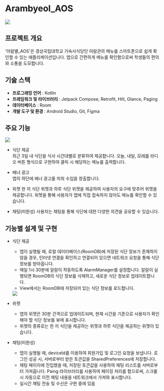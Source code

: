 # Arambyeol_AOS
<img src="https://github.com/user-attachments/assets/3def15cf-5ac0-4ac4-8dea-491aa9deea07"/>

## 프로젝트 개요
'아람별_AOS'은 경상국립대학교 기숙사식당인 아람관의 메뉴를 스마트폰으로 쉽게 확인할 수 있는 애플리케이션입니다.
앱으로 간편하게 메뉴를 확인함으로써 학생들의 편의와 소통을 도모합니다.

## 기술 스택
- **프로그래밍 언어** : Kotlin
- **프레임워크 및 라이브러리** : Jetpack Compose, Retrofit, Hilt, Glance, Paging
- **데이터베이스** : Room
- **개발 도구 및 환경** : Android Studio, Git, Figma

## 주요 기능
<img src="https://github.com/user-attachments/assets/928f618d-91b7-403d-89b5-d64a95d5307c"/>

- 식단 제공  
  최근 3일 내 식단을 식사 시간대별로 분류하여 제공합니다. 오늘, 내일, 모레를 라디오 버튼 형식으로 구현하여 클릭 시 해당하는 메뉴를 출력합니다.
  
- 배너 광고  
  앱의 하단에 배너 광고를 띄워 수입을 창출합니다.
  
- 위젯
  한 끼 식단 위젯과 하루 식단 위젯을 제공하여 사용자의 요구에 맞추어 위젯을 제공합니다.
  위젯을 통해 사용자가 앱에 직접 접속하지 않아도 메뉴를 확인할 수 있습니다.

- 채팅(미완성)
  사용자는 채팅을 통해 식단에 대한 다양한 의견을 공유할 수 있습니다.

## 기능별 설계 및 구현
- 식단 제공
  - 앱이 실행될 때, 로컬 데이터베이스(RoomDB)에 저장된 식단 정보가 존재하지 않을 경우, 인터넷 연결을 확인하고 연결되어 있으면 네트워크 요청을 통해 식단정보를 받아옵니다.
  - 매일 1시 30분에 알람이 작동하도록 AlarmManager를 설정합니다. 알람이 실행되면 RoomDB의 식단 정보를 삭제하고, 새로운 식단 정보로 업데이트합니다.
  - View에서는 RoomDB에 저장되어 있는 식단 정보를 로드합니다.
  <img src="https://github.com/user-attachments/assets/5c7aac32-ac90-459b-89c9-8d99736c05c4">
  
- 위젯
  - 앱의 위젯은 30분 간격으로 업데이트되며, 현재 시간을 기준으로 사용자가 확인해야 할 식단 정보를 뷰에 표시합니다.
  - 위젯의 종류로는 한 끼 식단을 제공하는 위젯과 하루 식단을 제공하는 위젯이 있습니다.

- 채팅(미완성)
  - 앱이 실행될 때, deviceId를 이용하여 회원가입 및 로그인 요청을 보냅니다.
    로그인 성공 시, 서버로부터 받은 토큰값을 SharedPreferences에 저장합니다.
  - 채팅 페이지에 진입했을 때, 저장된 토큰값을 사용하여 채팅 리스트를 서버로부터 가져옵니다.
    Paing 라이브러리를 사용하여 페이징 처리를 함으로써, 스크롤 시 자동으로 이전 채팅 내용을 네트워크에서 가져와 표시합니다.
  - 실시간 채팅 전송 및 수신은 구현 중에 있음
